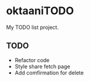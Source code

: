 # oktaaniTODO

My TODO list project.

## TODO
- Refactor code
- Style share fetch page
- Add comfirmation for delete
